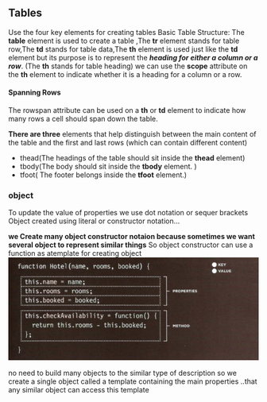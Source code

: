 ## Tables
Use the four key elements for creating tables
Basic Table Structure:
The **table** element is used
to create a table ,The **tr** element stands for table row,The **td** stands for
table data,The **th** element is used just
like the **td** element but its
purpose is to represent the
***heading for either a column or a row***. 
(The **th** stands for table heading)
we can use the **scope** attribute
on the **th** element to indicate whether it is a heading for a
column or a row.

#### Spanning Rows
The rowspan attribute can be
used on a **th** or **td** element
to indicate how many rows a cell
should span down the table.

**There are three** elements that
help distinguish between the
main content of the table and
the first and last rows (which can
contain different content)
- thead(The headings of the table should sit inside the **thead** element)
- tbody(The body should sit inside the **tbody** element. )
- tfoot( The footer belongs inside the **tfoot** element.)

### object
To update the value of properties we use dot notation or sequer brackets 
Object created using literal or constructor notation…

**we Create many object constructor notaion because sometimes we want several object to represent similar things**
So object constructor can use a function as atemplate for creating object
![..](img/object.png)

no need to build many objects to the similar type of
 description so we create a single object called a template
   containing the main properties ..that any similar object can access this template





